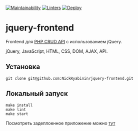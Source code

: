 [![Maintainability](https://api.codeclimate.com/v1/badges/47079369a50c69be7053/maintainability)](https://codeclimate.com/github/NickRyabinin/jquery-frontend/maintainability)
[![Linters](https://github.com/NickRyabinin/jquery-frontend/actions/workflows/Linting.yml/badge.svg)](https://github.com/NickRyabinin/jquery-frontend/actions/workflows/Linting.yml)
[![Deploy](https://github.com/NickRyabinin/jquery-frontend/actions/workflows/bohr.yml/badge.svg)](https://github.com/NickRyabinin/jquery-frontend/actions/workflows/bohr.yml)

# jquery-frontend
Frontend для [PHP CRUD API](https://github.com/NickRyabinin/crud-api) с использованием jQuery.

jQuery, JavaScript, HTML, CSS, DOM, AJAX, API.

## Установка

```
git clone git@github.com:NickRyabinin/jquery-frontend.git
```

## Локальный запуск

```
make install
make lint
make start
```

Посмотреть задеплоенное приложение можно [тут](https://jquery-frontend.bohr.io)
